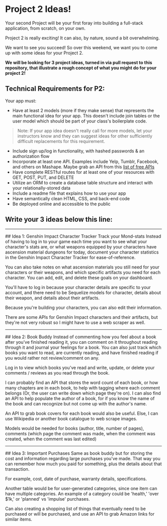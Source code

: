 # Project 2 Ideas!

Your second Project will be your first foray into building a full-stack application, from scratch, on your own.

Project 2 is really exciting! It can also, by nature, sound a bit overwhelming.

We want to see you succeed! So over this weekend, we want you to come up with some ideas for your Project 2. 

**We will be looking for 3 project ideas, turned in via pull request to this repository, that illustrate a rough concept of what you might do for your project 2!**

## Technical Requirements for P2:

Your app must:
- Have at least 2 models (more if they make sense) that represents the main functional idea for your app. This doesn't include join tables or the user model which should be part of your class's boilerplate code.

> Note: If your app idea doesn't really call for more models, let your instructors know and they can suggest ideas for other sufficiently difficult replacements for this requirement.

- Include sign up/log in functionality, with hashed passwords & an authorization flow
- Incorporate at least one API. Examples include Yelp, Tumblr, Facebook, and others on Mashape. Maybe grab an API from this [list of free APIs](https://github.com/public-apis/public-apis)
- Have complete RESTful routes for at least one of your resources with GET, POST, PUT, and DELETE
- Utilize an ORM to create a database table structure and interact with your relationally-stored data
- Include a readme file that explains how to use your app
- Have semantically clean HTML, CSS, and back-end code
- Be deployed online and accessible to the public



## Write your 3 ideas below this line:
<hr>
## Idea 1: Genshin Impact Character Tracker
Track your Mond-stats 
Instead of having to log in to your game each time you want to see what your character's stats are, or what weapons equipped by your characters have ascension material dungeons for today, document your character statistics in the Genshin Impact Character Tracker for ease-of-reference.

You can also take notes on what ascension materials you still need for your characters or their weapons, and which specific artifacts you need for each character. You can add, edit, and delete these goals on your dashboard.

You'll have to log in because your character details are specific to your account, and there need to be Sequelize models for character, details about their weapon, and details about their artifacts.

Because you're building your characters, you can also edit their information.

There are some APIs for Genshin Impact characters and their artifacts, but they're not very robust so I might have to use a web scraper as well.

<hr>
## Idea 2: Book Buddy
Instead of commenting how you feel about a book after you've finished reading it, you can comment on it throughout reading through it and journal your feelings for a book. You can also just track which books you want to read, are currently reading, and have finished reading if you would rather not review/comment on any.

Log in to view which books you've read and write, update, or delete your comments / reviews as you read through the book.

I can probably find an API that stores the word count of each book, or how many chapters are in each book, to help with tagging where each comment belongs (Or, the user can write down which page they're on). I can also find an API to help populate the author of a book, for if you know the name of the book and can recognize but not come up with the author's name.

An API to grab book covers for each book would also be useful. Else, I can use Wikipedia or another book catalogue to web scrape images. 

Models would be needed for books (author, title, number of pages), comments (which page the comment was made, when the comment was created, when the comment was last edited)

<hr>
## Idea 3: 
Important Purchases
Same as book buddy but for storing the cost and information regarding large purchases you've made. That way you can remember how much you paid for something, plus the details about that transaction.

For example, cost, date of purchase, warranty details, specifications.

Another table would be for user-generated categories, since one item can have multiple categories. An example of a category could be 'health,' 'over $1k,' or 'planned' vs 'impulse' purchases. 

Can also creating a shopping list of things that eventually need to be purchased or will be purchased, and use an API to grab Amazon links for similar items. 





